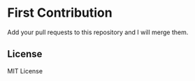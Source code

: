 # First Contribution
Add your pull requests to this repository and I will merge them.

## License
MIT License
